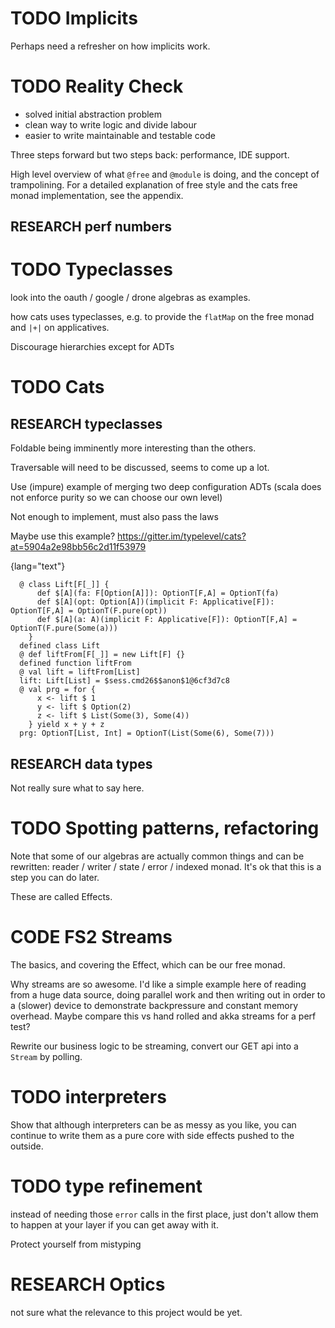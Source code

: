 

# TODO Implicits

Perhaps need a refresher on how implicits work.

# TODO Reality Check

-   solved initial abstraction problem
-   clean way to write logic and divide labour
-   easier to write maintainable and testable code

Three steps forward but two steps back: performance, IDE support.

High level overview of what `@free` and `@module` is doing, and the
concept of trampolining. For a detailed explanation of free style and
the cats free monad implementation, see the appendix.

## RESEARCH perf numbers

# TODO Typeclasses

look into the oauth / google / drone algebras as examples.

how cats uses typeclasses, e.g. to provide the `flatMap` on the free
monad and `|+|` on applicatives.

Discourage hierarchies except for ADTs

# TODO Cats

## RESEARCH typeclasses

Foldable being imminently more interesting than the others.

Traversable will need to be discussed, seems to come up a lot.

Use (impure) example of merging two deep configuration ADTs (scala
does not enforce purity so we can choose our own level)

Not enough to implement, must also pass the laws

Maybe use this example? <https://gitter.im/typelevel/cats?at=5904a2e98bb56c2d11f53979>

{lang="text"}
~~~~~~~~
  @ class Lift[F[_]] {
      def $[A](fa: F[Option[A]]): OptionT[F,A] = OptionT(fa)
      def $[A](opt: Option[A])(implicit F: Applicative[F]): OptionT[F,A] = OptionT(F.pure(opt))
      def $[A](a: A)(implicit F: Applicative[F]): OptionT[F,A] = OptionT(F.pure(Some(a)))
    }
  defined class Lift
  @ def liftFrom[F[_]] = new Lift[F] {}
  defined function liftFrom
  @ val lift = liftFrom[List]
  lift: Lift[List] = $sess.cmd26$$anon$1@6cf3d7c8
  @ val prg = for {
      x <- lift $ 1
      y <- lift $ Option(2)
      z <- lift $ List(Some(3), Some(4))
    } yield x + y + z
  prg: OptionT[List, Int] = OptionT(List(Some(6), Some(7)))
~~~~~~~~

## RESEARCH data types

Not really sure what to say here.

# TODO Spotting patterns, refactoring

Note that some of our algebras are actually common things and can be
rewritten: reader / writer / state / error / indexed monad. It's ok
that this is a step you can do later.

These are called Effects.

# CODE FS2 Streams

The basics, and covering the Effect, which can be our free monad.

Why streams are so awesome. I'd like a simple example here of reading
from a huge data source, doing parallel work and then writing out in
order to a (slower) device to demonstrate backpressure and constant
memory overhead. Maybe compare this vs hand rolled and akka streams
for a perf test?

Rewrite our business logic to be streaming, convert our GET api into a
`Stream` by polling.

# TODO interpreters

Show that although interpreters can be as messy as you like, you can
continue to write them as a pure core with side effects pushed to the
outside.

# TODO type refinement

instead of needing those `error` calls in the first place, just don't
allow them to happen at your layer if you can get away with it.

Protect yourself from mistyping

# RESEARCH Optics

not sure what the relevance to this project would be yet.


